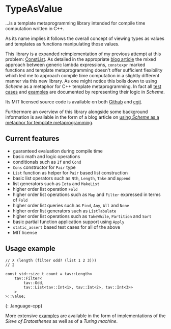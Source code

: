 # TypeAsValue

…is a template metaprogramming library intended for compile time computation written in C++.

As its name implies it follows the overall concept of viewing types as values and templates as functions manipulating those values.

This library is a expanded reimplementation of my previous attempt at this problem: [ConstList]. As detailed in the appropriate [blog article] the mixed approach between generic lambda expressions, `constexpr` marked functions and template metaprogramming doesn't offer sufficient flexibility which led me to approach compile time computation in a slightly different manner via this new library. As one might notice this boils down to using _Scheme_ as a metaphor for C++ template metaprogramming. In fact all [test cases] and [examples] are documented by representing their logic in _Scheme_.

Its MIT licensed source code is available on both [Github] and [cgit].

Furthermore an overview of this library alongside some background information is available in the form of a blog article on [using _Scheme_ as a metaphor for template metaprogramming].

## Current features

* guaranteed evaluation during compile time
* basic math and logic operations
* conditionals such as `If` and `Cond`
* `Cons` constructor for `Pair` type
* `List` function as helper for `Pair` based list construction
* basic list operators such as `Nth`, `Length`, `Take` and `Append`
* list generators such as `Iota` and `MakeList`
* higher order list operation `Fold`
* higher order list operations such as `Map` and `Filter` expressed in terms of `Fold`
* higher order list queries such as `Find`, `Any`, `All` and `None`
* higher order list generators such as `ListTabulate`
* higher order list operations such as `TakeWhile`, `Partition` and `Sort`
* basic partial function application support using `Apply`
* `static_assert` based test cases for all of the above
* MIT license

## Usage example

~~~
// λ (length (filter odd? (list 1 2 3)))
// 2

const std::size_t count = tav::Length<
    tav::Filter<
        tav::Odd,
        tav::List<tav::Int<1>, tav::Int<2>, tav::Int<3>>
    >
>::value;
~~~
{: .language-cpp}

More extensive [examples] are available in the form of implementations of the _Sieve of Eratosthenes_ as well as of a _Turing machine_.

[ConstList]: /page/const_list/
[blog article]: /article/a_look_at_compile_time_computation_in_cpp/
[using _Scheme_ as a metaphor for template metaprogramming]: /article/using_scheme_as_a_metaphor_for_template_metaprogramming/
[Github]: https://github.com/KnairdA/TypeAsValue/
[cgit]: http://code.kummerlaender.eu/TypeAsValue/
[test cases]: https://github.com/KnairdA/TypeAsValue/blob/master/test.cc
[examples]: https://github.com/KnairdA/TypeAsValue/blob/master/example/
